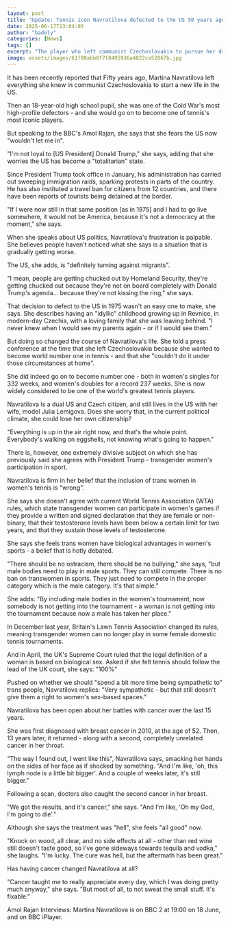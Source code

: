 ```yaml
---
layout: post
title: "Update: Tennis icon Navratilova defected to the US 50 years ago. Would she do the same today?"
date: 2025-06-17T23:04:03
author: "badely"
categories: [News]
tags: []
excerpt: "The player who left communist Czechoslovakia to pursue her dreams tells the BBC she doesn't think a Trump-led government would let her in now."
image: assets/images/61f80abb8f7f8495936a4822ca52867b.jpg
---
```


It has been recently reported that Fifty years ago, Martina Navratilova left everything she knew in communist Czechoslovakia to start a new life in the US.

Then an 18-year-old high school pupil, she was one of the Cold War's most high-profile defectors - and she would go on to become one of tennis's most iconic players.

But speaking to the BBC's Amol Rajan, she says that she fears the US now "wouldn't let me in".

"I'm not loyal to [US President] Donald Trump," she says, adding that she worries the US has become a "totalitarian" state.

Since President Trump took office in January, his administration has carried out sweeping immigration raids, sparking protests in parts of the country. He has also instituted a travel ban for citizens from 12 countries, and there have been reports of tourists being detained at the border.

"If I were now still in that same position [as in 1975] and I had to go live somewhere, it would not be America, because it's not a democracy at the moment," she says.

When she speaks about US politics, Navratilova's frustration is palpable. She believes people haven't noticed what she says is a situation that is gradually getting worse.

The US, she adds, is "definitely turning against migrants".

"I mean, people are getting chucked out by Homeland Security, they're getting chucked out because they're not on board completely with Donald Trump's agenda… because they're not kissing the ring," she says.

That decision to defect to the US in 1975 wasn't an easy one to make, she says. She describes having an "idyllic" childhood growing up in Revnice, in modern-day Czechia, with a loving family that she was leaving behind. "I never knew when I would see my parents again - or if I would see them."

But doing so changed the course of Navratilova's life. She told a press conference at the time that she left Czechoslovakia because she wanted to become world number one in tennis - and that she "couldn't do it under those circumstances at home".

She did indeed go on to become number one - both in women's singles for 332 weeks, and women's doubles for a record 237 weeks. She is now widely considered to be one of the world's greatest tennis players.

Navratilova is a dual US and Czech citizen, and still lives in the US with her wife, model Julia Lemigova. Does she worry that, in the current political climate, she could lose her own citizenship?

"Everything is up in the air right now, and that's the whole point. Everybody's walking on eggshells, not knowing what's going to happen."

There is, however, one extremely divisive subject on which she has previously said she agrees with President Trump - transgender women's participation in sport.

Navratilova is firm in her belief that the inclusion of trans women in women's tennis is "wrong".

She says she doesn't agree with current World Tennis Association (WTA) rules, which state transgender women can participate in women's games if they provide a written and signed declaration that they are female or non-binary, that their testosterone levels have been below a certain limit for two years, and that they sustain those levels of testosterone.

She says she feels trans women have biological advantages in women's sports - a belief that is hotly debated.

"There should be no ostracism, there should be no bullying," she says, "but male bodies need to play in male sports. They can still compete. There is no ban on transwomen in sports. They just need to compete in the proper category which is the male category. It's that simple." 

She adds: "By including male bodies in the women's tournament, now somebody is not getting into the tournament - a woman is not getting into the tournament because now a male has taken her place."

In December last year, Britain's Lawn Tennis Association changed its rules, meaning transgender women can no longer play in some female domestic tennis tournaments.

And in April, the UK's Supreme Court ruled that the legal definition of a woman is based on biological sex. Asked if she felt tennis should follow the lead of the UK court, she says: "100%"

Pushed on whether we should "spend a bit more time being sympathetic to" trans people, Navratilova replies: "Very sympathetic - but that still doesn't give them a right to women's sex-based spaces."

Navratilova has been open about her battles with cancer over the last 15 years.

She was first diagnosed with breast cancer in 2010, at the age of 52. Then, 13 years later, it returned - along with a second, completely unrelated cancer in her throat.

"The way I found out, I went like this", Navratilova says, smacking her hands on the sides of her face as if shocked by something. "And I'm like, 'oh, this lymph node is a little bit bigger'. And a couple of weeks later, it's still bigger."

Following a scan, doctors also caught the second cancer in her breast.

"We got the results, and it's cancer," she says. "And I'm like, 'Oh my God, I'm going to die'."

Although she says the treatment was "hell", she feels "all good" now.

"Knock on wood, all clear, and no side effects at all - other than red wine still doesn't taste good, so I've gone sideways towards tequila and vodka," she laughs. "I'm lucky. The cure was hell, but the aftermath has been great."

Has having cancer changed Navratilova at all?

"Cancer taught me to really appreciate every day, which I was doing pretty much anyway," she says. "But most of all, to not sweat the small stuff. It's fixable."

Amol Rajan Interviews: Martina Navratilova is on BBC 2 at 19:00 on 18 June, and on BBC iPlayer.

